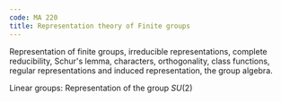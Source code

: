 ```yaml
---
code: MA 220
title: Representation theory of Finite groups
---
```

Representation of finite groups, irreducible representations, complete reducibility, Schur's lemma,
characters, orthogonality, class functions, regular representations and induced representation, the
group algebra.

Linear groups: Representation of the group $SU(2)$
